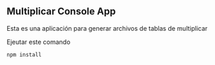 ## Multiplicar Console App

Esta es una aplicación para generar archivos de tablas de multiplicar 

Ejeutar este comando

``` 
npm install
```